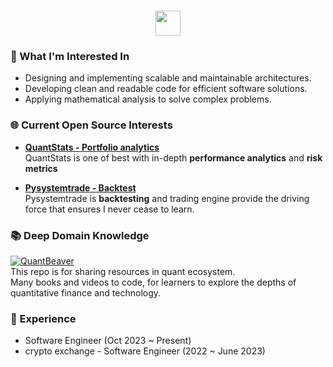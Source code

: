<h1 align="center"><img height="40" src="https://cdn3.emoji.gg/emojis/8443-mcrlogo.gif"></h1>

### 🔭 What I'm Interested In
- Designing and implementing scalable and maintainable architectures.
- Developing clean and readable code for efficient software solutions.
- Applying mathematical analysis to solve complex problems.

### 🌐 Current Open Source Interests
- **[QuantStats - Portfolio analytics](https://github.com/ranaroussi/quantstats)**  
QuantStats is one of best with in-depth **performance analytics** and **risk metrics**

- **[Pysystemtrade - Backtest](https://github.com/robcarver17/pysystemtrade)**   
Pysystemtrade is **backtesting** and trading engine provide the driving force that ensures I never cease to learn. 


### 📚 Deep Domain Knowledge
[![QuantBeaver](https://github-readme-stats.vercel.app/api/pin/?username=quant-beaver&repo=Happy-Math-Journey)](https://github.com/quant-beaver)  
This repo is for sharing resources in quant ecosystem.  
Many books and videos to code, for learners to explore the depths of quantitative finance and technology.

### 💼 Experience
- Software Engineer (Oct 2023 ~ Present)
- crypto exchange - Software Engineer (2022 ~ June 2023)

<!-- <p align= "left">
  <img height= "150" src="https://github-readme-stats.vercel.app/api?username=JayFreemandev&theme=react&show_icons=true&include_all_commits=true" />
  <img height= "150" src="https://leetcard.jacoblin.cool/JayFreemandev?theme=unicorn">
</p> --!>
